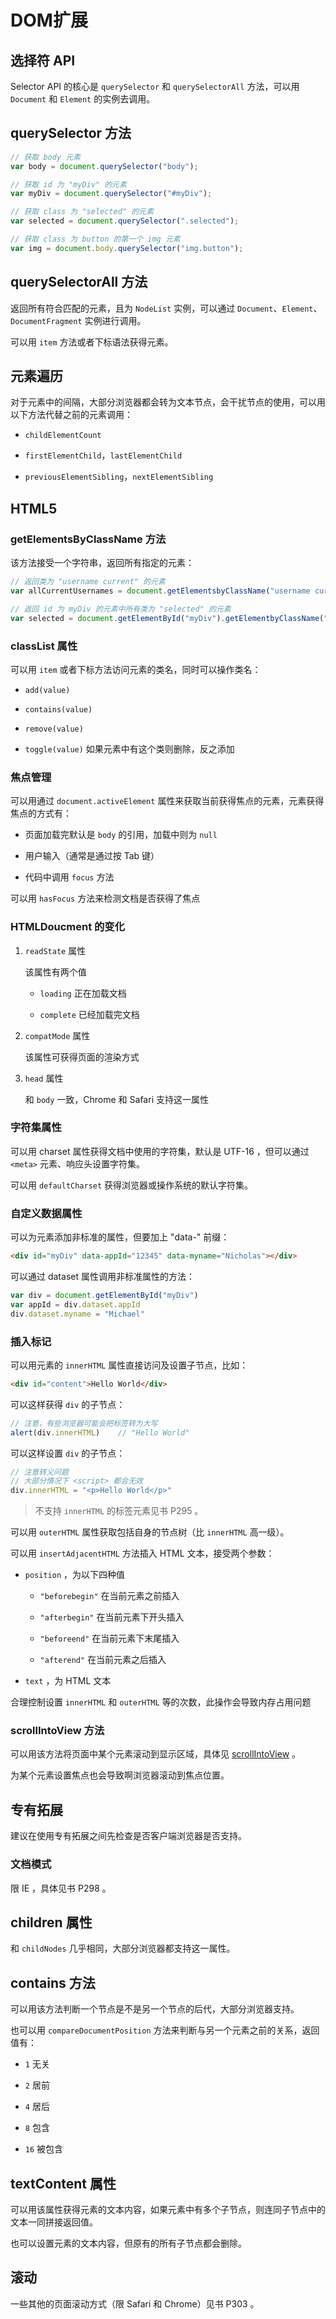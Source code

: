 # DOM扩展

## 选择符 API

Selector API 的核心是 `querySelector` 和 `querySelectorAll` 方法，可以用 `Document` 和 `Element` 的实例去调用。

## querySelector 方法

```js
// 获取 body 元素
var body = document.querySelector("body");

// 获取 id 为 "myDiv" 的元素
var myDiv = document.querySelector("#myDiv");

// 获取 class 为 "selected" 的元素
var selected = document.querySelector(".selected");

// 获取 class 为 button 的第一个 img 元素
var img = document.body.querySelector("img.button");
```

## querySelectorAll 方法

返回所有符合匹配的元素，且为 `NodeList` 实例，可以通过 `Document`、`Element`、`DocumentFragment` 实例进行调用。

可以用 `item` 方法或者下标语法获得元素。

## 元素遍历

对于元素中的间隔，大部分浏览器都会转为文本节点，会干扰节点的使用，可以用以下方法代替之前的元素调用：

* `childElementCount`

* `firstElementChild`，`lastElementChild`

* `previousElementSibling`，`nextElementSibling`

## HTML5

### getElementsByClassName 方法

该方法接受一个字符串，返回所有指定的元素：

```js
// 返回类为 "username current" 的元素
var allCurrentUsernames = document.getElementsbyClassName("username current")

// 返回 id 为 myDiv 的元素中所有类为 "selected" 的元素
var selected = document.getElementById("myDiv").getElementbyClassName("selected")
```

### classList 属性

可以用 `item` 或者下标方法访问元素的类名，同时可以操作类名：

* `add(value)`

* `contains(value)`

* `remove(value)`

* `toggle(value)` 如果元素中有这个类则删除，反之添加

### 焦点管理

可以用通过 `document.activeElement` 属性来获取当前获得焦点的元素，元素获得焦点的方式有：

* 页面加载完默认是 `body` 的引用，加载中则为 `null`

* 用户输入（通常是通过按 Tab 键）

* 代码中调用 `focus` 方法

可以用 `hasFocus` 方法来检测文档是否获得了焦点

### HTMLDoucment 的变化

1. `readState` 属性

    该属性有两个值

    - `loading` 正在加载文档

    - `complete` 已经加载完文档

2. `compatMode` 属性

    该属性可获得页面的渲染方式

3. `head` 属性

    和 `body` 一致，Chrome 和 Safari 支持这一属性

### 字符集属性

可以用 charset 属性获得文档中使用的字符集，默认是 UTF-16 ，但可以通过 `<meta>` 元素、响应头设置字符集。

可以用 `defaultCharset` 获得浏览器或操作系统的默认字符集。

### 自定义数据属性

可以为元素添加非标准的属性，但要加上 "data-" 前缀：

```html
<div id="myDiv" data-appId="12345" data-myname="Nicholas"></div>
```

可以通过 dataset 属性调用非标准属性的方法：

```js
var div = document.getElementById("myDiv")
var appId = div.dataset.appId
div.dataset.myname = "Michael"
```

### 插入标记

可以用元素的 `innerHTML` 属性直接访问及设置子节点，比如：

```html
<div id="content">Hello World</div>
```

可以这样获得 `div` 的子节点：

```js
// 注意，有些浏览器可能会把标签转为大写
alert(div.innerHTML)    // "Hello World"
```

可以这样设置 `div` 的子节点：

```js
// 注意转义问题
// 大部分情况下 <script> 都会无效
div.innerHTML = "<p>Hello World</p>"
```

> 不支持 `innerHTML` 的标签元素见书 P295 。

可以用 `outerHTML` 属性获取包括自身的节点树（比 `innerHTML` 高一级）。

可以用 `insertAdjacentHTML` 方法插入 HTML 文本，接受两个参数：

* `position` ，为以下四种值

    - `"beforebegin"` 在当前元素之前插入

    - `"afterbegin"` 在当前元素下开头插入

    - `"beforeend"` 在当前元素下末尾插入

    - `"afterend"` 在当前元素之后插入

* `text` ，为 HTML 文本

合理控制设置 `innerHTML` 和 `outerHTML` 等的次数，此操作会导致内存占用问题

### scrollIntoView 方法

可以用该方法将页面中某个元素滚动到显示区域，具体见 [scrollIntoView](https://developer.mozilla.org/zh-CN/docs/Web/API/Element/scrollIntoView) 。

为某个元素设置焦点也会导致啊浏览器滚动到焦点位置。

## 专有拓展

建议在使用专有拓展之间先检查是否客户端浏览器是否支持。

### 文档模式

限 IE ，具体见书 P298 。

## children 属性

和 `childNodes` 几乎相同，大部分浏览器都支持这一属性。

## contains 方法

可以用该方法判断一个节点是不是另一个节点的后代，大部分浏览器支持。

也可以用 `compareDocumentPosition` 方法来判断与另一个元素之前的关系，返回值有：

* `1` 无关

* `2` 居前

* `4` 居后

* `8` 包含

* `16` 被包含

## textContent 属性

可以用该属性获得元素的文本内容，如果元素中有多个子节点，则连同子节点中的文本一同拼接返回值。

也可以设置元素的文本内容，但原有的所有子节点都会删除。

## 滚动

一些其他的页面滚动方式（限 Safari 和 Chrome）见书 P303 。